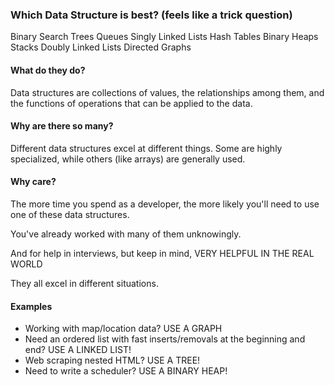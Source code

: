 ### Which Data Structure is best? (feels like a trick question)

Binary Search Trees
Queues
Singly Linked Lists
Hash Tables
Binary Heaps
Stacks
Doubly Linked Lists
Directed Graphs

#### What do they do?

Data structures are collections of values, the relationships among them,
and the functions of operations that can be applied to the data.

#### Why are there so many?

Different data structures excel at different things. Some are highly
specialized, while others (like arrays) are generally used.

#### Why care?

The more time you spend as a developer, the more likely you'll need to use
one of these data structures.

You've already worked with many of them unknowingly.

And for help in interviews, but keep in mind, VERY HELPFUL IN THE REAL WORLD

They all excel in different situations.

#### Examples

- Working with map/location data? USE A GRAPH
- Need an ordered list with fast inserts/removals at the beginning and end? USE A LINKED LIST!
- Web scraping nested HTML? USE A TREE!
- Need to write a scheduler? USE A BINARY HEAP!
